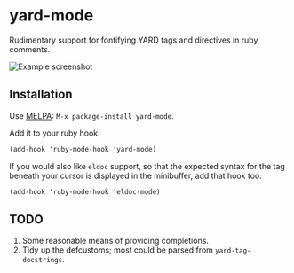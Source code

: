 # yard-mode

Rudimentary support for fontifying YARD tags and directives in ruby
comments.

![Example screenshot](https://github.com/pd/yard-mode.el/raw/master/screenshot.png)

## Installation
Use [MELPA](https://github.com/milkypostman/melpa): `M-x package-install yard-mode`.

Add it to your ruby hook:

```scheme
(add-hook 'ruby-mode-hook 'yard-mode)
```

If you would also like `eldoc` support, so that the expected syntax for
the tag beneath your cursor is displayed in the minibuffer, add that
hook too:

```scheme
(add-hook 'ruby-mode-hook 'eldoc-mode)
```

## TODO
1. Some reasonable means of providing completions.
2. Tidy up the defcustoms; most could be parsed from `yard-tag-docstrings`.
